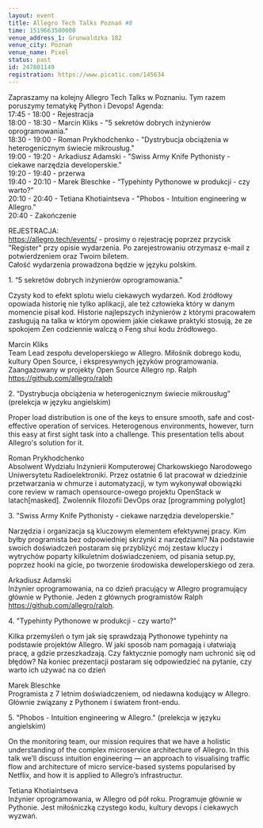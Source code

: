 ```yaml
---
layout: event
title: Allegro Tech Talks Poznań #8
time: 1519663500000
venue_address_1: Grunwaldzka 182
venue_city: Poznań
venue_name: Pixel 
status: past
id: 247801149
registration: https://www.picatic.com/145634
---
```


<p>Zapraszamy na kolejny Allegro Tech Talks w Poznaniu. Tym razem poruszymy tematykę Python i Devops! Agenda:
  <br/>17:45 - 18:00 - Rejestracja
  <br/>18:00 - 18:30 - Marcin Kliks - "5 sekretów dobrych inżynierów oprogramowania."
  <br/>18:30 - 19:00 - Roman Prykhodchenko - "Dystrybucja obciążenia w heterogenicznym świecie mikrousług."
  <br/>19:00 - 19:20 - Arkadiusz Adamski - "Swiss Army Knife Pythonisty - ciekawe narzędzia developerskie."
  <br/>19:20 - 19:40 - przerwa
  <br/>19:40 - 20:10 - Marek Bleschke - “Typehinty Pythonowe w produkcji - czy warto?”
  <br/>20:10 - 20:40 - Tetiana Khotiaintseva - "Phobos - Intuition engineering w Allegro."
  <br/>20:40 - Zakończenie</p>
<p>REJESTRACJA:
  <br/>
  <a href="https://allegro.tech/events/" class="linkified">https://allegro.tech/events/</a> - prosimy o rejestrację poprzez przycisk "Register" przy opisie wydarzenia. Po zarejestrowaniu otrzymasz e-mail z potwierdzeniem oraz Twoim biletem.
  <br/>Całość wydarzenia prowadzona będzie w języku polskim.</p>
<p>1. “5 sekretów dobrych inżynierów oprogramowania.”</p>
<p>Czysty kod to efekt splotu wielu ciekawych wydarzeń. Kod źródłowy opowiada historię nie tylko aplikacji, ale też człowieka który w danym momencie pisał kod. Historie najlepszych inżynierów z którymi pracowałem zasługują na talka w którym opowiem jakie
  ciekawe praktyki stosują, że ze spokojem Zen codziennie walczą o Feng shui kodu źródłowego.</p>
<p>Marcin Kliks
  <br/>Team Lead zespołu developerskiego w Allegro. Miłośnik dobrego kodu, kultury Open Source, i ekspresywnych języków programowania. Zaangażowany w projekty Open Source Allegro np. Ralph
  <a href="https://github.com/allegro/ralph" class="linkified">https://github.com/allegro/ralph</a>
</p>
<p>2. “Dystrybucja obciążenia w heterogenicznym świecie mikrousług” (prelekcja w języku angielskim)</p>
<p>Proper load distribution is one of the keys to ensure smooth, safe and cost-effective operation of services. Heterogenous environments, however, turn this easy at first sight task into a challenge. This presentation tells about Allegro's solution for
  it.</p>
<p>Roman Prykhodchenko
  <br/>Absolwent Wydziału Inżynierii Komputerowej Charkowskiego Narodowego Uniwersytetu Radioelektroniki. Przez ostatnie 6 lat pracował w dziedzinie przetwarzania w chmurze i automatyzacji, w tym wykonywał obowiązki core review w ramach opensource-owego projektu
  OpenStack w latach[masked]. Zwolennik filozofii DevOps oraz [programming polyglot]</p>
<p>​3. "Swiss Army Knife Pythonisty - ciekawe narzędzia developerskie."</p>
<p>Narzędzia i organizacja są kluczowym elementem efektywnej pracy. Kim byłby programista bez odpowiedniej skrzynki z narzędziami? Na podstawie swoich doświadczeń postaram się przybliżyć mój zestaw kluczy i wytrychów poparty kilkuletnim doświadczeniem, od
  pisania setup.py, poprzez hooki na gicie, po tworzenie środowiska deweloperskiego od zera.</p>
<p>Arkadiusz Adamski
  <br/>Inżynier oprogramowania, na co dzień pracujący w Allegro programujący głównie w Pythonie. Jeden z głównych programistów Ralph
  <a href="https://github.com/allegro/ralph" class="linkified">https://github.com/allegro/ralph</a>.</p>
<p>4. "Typehinty Pythonowe w produkcji - czy warto?"</p>
<p>Kilka przemyśleń o tym jak się sprawdzają Pythonowe typehinty na podstawie projektów Allegro. W jaki sposób nam pomagają i ułatwiają pracę, a gdzie przeszkadzają. Czy faktycznie pomogły nam uchronić się od błędów? Na koniec prezentacji postaram się odpowiedzieć
  na pytanie, czy warto ich używać na co dzień</p>
<p>Marek Bleschke
  <br/>Programista z 7 letnim doświadczeniem, od niedawna kodujący w Allegro. Głównie związany z Pythonem i światem front-endu.</p>
<p>5. "Phobos - Intuition engineering w Allegro." (prelekcja w języku angielskim)</p>
<p>On the monitoring team, our mission requires that we have a holistic understanding of the complex microservice architecture of Allegro. In this talk we’ll discuss intuition engineering — an approach to visualising traffic flow and architecture of micro
  service-based systems popularised by Netflix, and how it is applied to Allegro’s infrastructur.</p>
<p>Tetiana Khotiaintseva
  <br/>Inżynier oprogramowania, w Allegro od pół roku. Programuje głównie w Pythonie. Jest miłośniczką czystego kodu, kultury devops i ciekawych wyzwań.</p>
